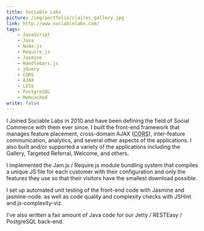 ```yaml
---
title: Sociable Labs
picture: /img/portfolio/claires_gallery.jpg
link: http://www.sociablelabs.com/
tags:
    - JavaScript
    - Java
    - Node.js
    - Require.js
    - Jasmine
    - Handlebars.js
    - jQuery
    - CORS
    - AJAX
    - LESS
    - PostgreSQL
    - Memcached
write: false
---
```


I Joined Sociable Labs in 2010 and have been defining the field of Social Commerce with them ever since. I built the front-end framework that manages feature placement, cross-domain AJAX (<abbr title="Cross-Origin Resource Sharing">CORS</abbr>), inter-feature communication, analytics, and several other aspects of the applications. I also built and/or supported a variety of the applications including the Gallery, Targeted Referral, Welcome, and others.

I implemented the Jam.js / Require.js module bundling system that compiles a unique JS file for each customer with their configuration and only the features they use so that their visitors have the smallest download possible. 

I set up automated unit testing of the front-end code with Jasmine and jasmine-node. as well as code quality and complexity checks with JSHint and js-complexity-viz.

I've also written a fair amount of Java code for our Jetty / RESTEasy / PostgreSQL back-end.
